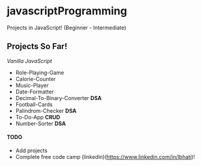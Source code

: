 # javascriptProgramming
Projects in JavaScript! (Beginner - Intermediate)


## Projects So Far!
*Vanilla JavaScript*
* Role-Playing-Game
* Calorie-Counter
* Music-Player
* Date-Formatter
* Decimal-To-Binary-Converter **DSA**
* Football-Cards
* Palindrom-Checker **DSA**
* To-Do-App **CRUD**
* Number-Sorter **DSA**

#### TODO
- Add projects 
- Complete free code camp
(linkedin)(https://www.linkedin.com/in/lbhati)!
